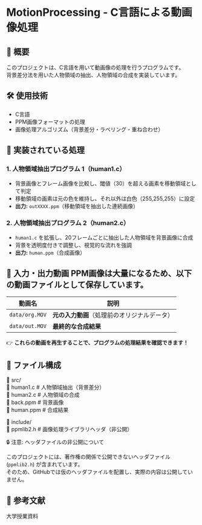 # MotionProcessing - C言語による動画像処理

## 📌 概要
このプロジェクトは、C言語を用いて動画像の処理を行うプログラムです。  
背景差分法を用いた人物領域の抽出、人物領域の合成を実装しています。

## 🛠 使用技術
- C言語
- PPM画像フォーマットの処理
- 画像処理アルゴリズム（背景差分・ラベリング・重ね合わせ）

## 🔧 実装されている処理
### **1. 人物領域抽出プログラム 1（human1.c）**
- 背景画像とフレーム画像を比較し、閾値（30）を超える画素を移動領域として判定
- 移動領域の画素は元の色を維持し、それ以外は白色（255,255,255）に設定
- **出力:** `outXXXX.ppm`（移動領域を抽出した連続画像）

### **2. 人物領域抽出プログラム 2（human2.c）**
- `human1.c` を拡張し、20フレームごとに抽出した人物領域を背景画像に合成
- 背景を透明度付きで調整し、視覚的な流れを強調
- **出力:** `human.ppm`（合成画像）

## 🎥 入力・出力動画 PPM画像は大量になるため、以下の動画ファイルとして保存しています。 
| 動画名 | 説明 | 
|------|------|
 | `data/org.MOV` | **元の入力動画**（処理前のオリジナルデータ） |  
 | `data/out.MOV` | **最終的な合成結果** | 
 
 👉 **これらの動画を再生することで、プログラムの処理結果を確認できます！**

## 📂 ファイル構成
📂 src/    
📜 human1.c # 人物領域抽出（背景差分）   
📜 human2.c # 人物領域の合成   
📜 back.ppm # 背景画像   
📜 human.ppm # 合成結果  

📂 include/    
📜 ppmlib2.h # 画像処理ライブラリヘッダ（非公開）  

🔒 注意: ヘッダファイルの非公開について

このプロジェクトには、著作権の関係で公開できないヘッダファイル (`ppmlib2.h`) が含まれています。  
そのため、GitHubでは仮のヘッダファイルを配置し、実際の内容は公開していません。

## 📜 参考文献
大学授業資料
